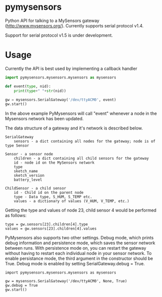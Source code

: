 # pymysensors
Python API for talking to a MySensors gateway (http://www.mysensors.org/). Currently supports serial protocol v1.4.

Support for serial protocol v1.5 is under development.

# Usage
Currently the API is best used by implementing a callback handler
```python
import pymysensors.mysensors.mysensors as mysensors

def event(type, nid):
    print(type+" "+str(nid))

gw = mysensors.SerialGateway('/dev/ttyACM0', event)
gw.start()
```

In the above example PyMysensors will call "event" whenever a node in the Mysensors network has been updated.

The data structure of a gateway and it's network is described below.
```
SerialGateway
    sensors - a dict containing all nodes for the gateway; node is of type Sensor

Sensor - a sensor node
    children - a dict containing all child sensors for the gateway
    id - node id on the MySensors network
    type
    sketch_name
    sketch_version
    battery_level

ChildSensor - a child sensor
    id - Child id on the parent node
    type - Data type, S_HUM, S_TEMP etc.
    values - a dictionary of values (V_HUM, V_TEMP, etc.)
```

Getting the type and values of node 23, child sensor 4 would be performed as follows:
```
type = gw.sensors[23].children[4].type
values = gw.sensors[23].children[4].values
```

PyMysensors also supports two other settings. Debug mode, which prints debug information and persistence mode, which saves the sensor network between runs. With persistence mode on, you can restart the gateway without having to restart each individual node in your sensor network. To enable persistance mode, the third argument in the constructor should be True. Debug mode is enabled by setting SerialGateway.debug = True. 

```
import pymysensors.mysensors.mysensors as mysensors

gw = mysensors.SerialGateway('/dev/ttyACM0', None, True)
gw.debug = True
gw.start()
